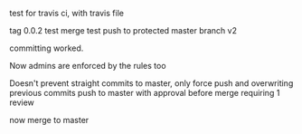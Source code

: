 test for travis ci, with travis file

tag 0.0.2 test merge
test push to protected master branch v2

committing worked.

Now admins are enforced by the rules too

Doesn't prevent straight commits to master, only force push and overwriting previous commits
push to master with approval before merge requiring 1 review

now merge to master
